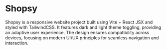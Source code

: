 # Shopsy
Shopsy is a responsive website project built using Vite + React JSX and styled with TailwindCSS. It features dark and light theme toggling, providing an adaptive user experience. The design ensures compatibility across devices, focusing on modern UI/UX principles for seamless navigation and interaction.
